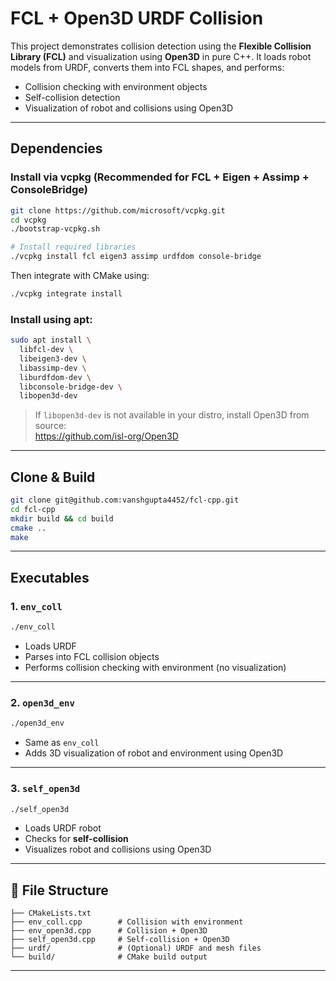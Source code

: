 #  FCL + Open3D URDF Collision 

This project demonstrates collision detection using the **Flexible Collision Library (FCL)** and visualization using **Open3D** in pure C++. It loads robot models from URDF, converts them into FCL shapes, and performs:

-  Collision checking with environment objects  
-  Self-collision detection  
-  Visualization of robot and collisions using Open3D  

---

##  Dependencies

###  Install via vcpkg (Recommended for FCL + Eigen + Assimp + ConsoleBridge)

```bash
git clone https://github.com/microsoft/vcpkg.git
cd vcpkg
./bootstrap-vcpkg.sh

# Install required libraries
./vcpkg install fcl eigen3 assimp urdfdom console-bridge
```

Then integrate with CMake using:

```bash
./vcpkg integrate install
```


### Install using apt:

```bash
sudo apt install \
  libfcl-dev \
  libeigen3-dev \
  libassimp-dev \
  liburdfdom-dev \
  libconsole-bridge-dev \
  libopen3d-dev
```

> If `libopen3d-dev` is not available in your distro, install Open3D from source:  
> https://github.com/isl-org/Open3D

---

## Clone & Build

```bash
git clone git@github.com:vanshgupta4452/fcl-cpp.git
cd fcl-cpp
mkdir build && cd build
cmake ..
make
```



---

##  Executables

### 1. `env_coll`

```bash
./env_coll
```

- Loads URDF
- Parses into FCL collision objects
- Performs collision checking with environment (no visualization)

---

### 2. `open3d_env`

```bash
./open3d_env
```

- Same as `env_coll`
- Adds 3D visualization of robot and environment using Open3D

---

### 3. `self_open3d`

```bash
./self_open3d
```

- Loads URDF robot
- Checks for **self-collision**
- Visualizes robot and collisions using Open3D

---




## 📁 File Structure

```
├── CMakeLists.txt
├── env_coll.cpp        # Collision with environment
├── env_open3d.cpp      # Collision + Open3D
├── self_open3d.cpp     # Self-collision + Open3D
├── urdf/               # (Optional) URDF and mesh files
└── build/              # CMake build output
```

---



